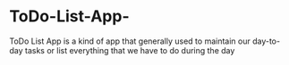 # ToDo-List-App-
ToDo List App is a kind of app that generally used to maintain our day-to-day tasks or list everything that we have to do during the day
